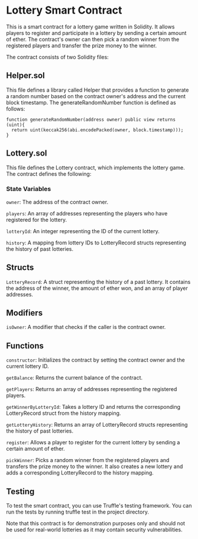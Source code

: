 # Lottery Smart Contract
This is a smart contract for a lottery game written in Solidity. It allows players to register and participate in a lottery by sending a certain amount of ether. The contract's owner can then pick a random winner from the registered players and transfer the prize money to the winner.

The contract consists of two Solidity files:

## Helper.sol
This file defines a library called Helper that provides a function to generate a random number based on the contract owner's address and the current block timestamp. The generateRandomNumber function is defined as follows:

```solidity
function generateRandomNumber(address owner) public view returns (uint){
  return uint(keccak256(abi.encodePacked(owner, block.timestamp)));
}
```
## Lottery.sol
This file defines the Lottery contract, which implements the lottery game. The contract defines the following:

### State Variables
`owner`: The address of the contract owner.

`players`: An array of addresses representing the players who have registered for the lottery.

`lotteryId`: An integer representing the ID of the current lottery.

`history`: A mapping from lottery IDs to LotteryRecord structs representing the history of past lotteries.

## Structs
`LotteryRecord`: A struct representing the history of a past lottery. It contains the address of the winner, the amount of ether won, and an array of player addresses.

## Modifiers
`isOwner`: A modifier that checks if the caller is the contract owner.

## Functions
`constructor`: Initializes the contract by setting the contract owner and the current lottery ID.

`getBalance`: Returns the current balance of the contract.

`getPlayers`: Returns an array of addresses representing the registered players.

`getWinnerByLotteryId`: Takes a lottery ID and returns the corresponding LotteryRecord struct from the history mapping.

`getLotteryHistory`: Returns an array of LotteryRecord structs representing the history of past lotteries.

`register`: Allows a player to register for the current lottery by sending a certain amount of ether.

`pickWinner`: Picks a random winner from the registered players and transfers the prize money to the winner. It also creates a new lottery and adds a corresponding LotteryRecord to the history mapping.

## Testing
To test the smart contract, you can use Truffle's testing framework. You can run the tests by running truffle test in the project directory.

Note that this contract is for demonstration purposes only and should not be used for real-world lotteries as it may contain security vulnerabilities.